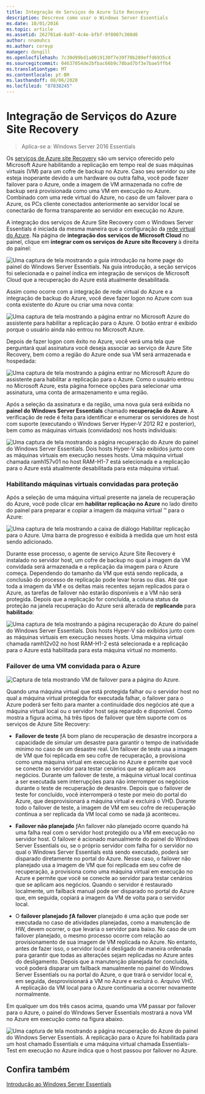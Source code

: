 ```yaml
---
title: Integração de Serviços do Azure Site Recovery
description: Descreve como usar o Windows Server Essentials
ms.date: 10/01/2016
ms.topic: article
ms.assetid: 262701a6-8a97-4c4e-bfbf-9f8007c308d6
author: nnamuhcs
ms.author: coreyp
manager: dongill
ms.openlocfilehash: 7c30d99bd1a0019130f7e39f70b289effd6935c4
ms.sourcegitcommit: 04637054de2bfbac66b9c78bad7bf3e7bae5ffb4
ms.translationtype: MT
ms.contentlocale: pt-BR
ms.lasthandoff: 08/06/2020
ms.locfileid: "87838245"
---
```

# <a name="azure-site-recovery-services-integration"></a>Integração de Serviços do Azure Site Recovery

>Aplica-se a: Windows Server 2016 Essentials

Os [serviços de Azure site Recovery](/azure/site-recovery/) são um serviço oferecido pelo Microsoft Azure habilitando a replicação em tempo real de suas máquinas virtuais (VM) para um cofre de backup no Azure. Caso seu servidor ou site esteja inoperante devido a um hardware ou outra falha, você pode fazer failover para o Azure, onde a imagem de VM armazenada no cofre de backup será provisionada como uma VM em execução no Azure. Combinado com uma rede virtual do Azure, no caso de um failover para o Azure, os PCs cliente conectados anteriormente ao servidor local se conectarão de forma transparente ao servidor em execução no Azure.

A integração dos serviços de Azure Site Recovery com o Windows Server Essentials é iniciada da mesma maneira que a configuração da [rede virtual do Azure](azure-virtual-network-integration.md). Na página de **integração dos serviços de Microsoft Cloud** no painel, clique em **integrar com os serviços de Azure site Recovery** à direita do painel:

![Uma captura de tela mostrando a guia introdução na home page do painel do Windows Server Essentials. Na guia introdução, a seção serviços foi selecionada e o painel indica em integração de serviços de Microsoft Cloud que a recuperação do Azure está atualmente desabilitada.](media/azure-site-recovery-1.PNG)

Assim como ocorre com a integração de rede virtual do Azure e a integração de backup do Azure, você deve fazer logon no Azure com sua conta existente do Azure ou criar uma nova conta:

![Uma captura de tela mostrando a página entrar no Microsoft Azure do assistente para habilitar a replicação para o Azure. O botão entrar é exibido porque o usuário ainda não entrou no Microsoft Azure.](media/azure-site-recovery-2.PNG)

Depois de fazer logon com êxito no Azure, você verá uma tela que perguntará qual assinatura você deseja associar ao serviço de Azure Site Recovery, bem como a região do Azure onde sua VM será armazenada e hospedada:

![Uma captura de tela mostrando a página entrar no Microsoft Azure do assistente para habilitar a replicação para o Azure. Como o usuário entrou no Microsoft Azure, esta página fornece opções para selecionar uma assinatura, uma conta de armazenamento e uma região.](media/azure-site-recovery-3.PNG)

Após a seleção da assinatura e da região, uma nova guia será exibida no **painel do Windows Server Essentials** chamado **recuperação do Azure**. A verificação de rede é feita para identificar e enumerar os servidores de host com suporte (executando o Windows Server Hyper-V 2012 R2 e posterior), bem como as máquinas virtuais (convidados) nos hosts individuais:

![Uma captura de tela mostrando a página recuperação do Azure do painel do Windows Server Essentials. Dois hosts Hyper-V são exibidos junto com as máquinas virtuais em execução nesses hosts. Uma máquina virtual chamada ramh157v01 no host RAM-H1-7 está selecionada e a replicação para o Azure está atualmente desabilitada para esta máquina virtual.](media/azure-site-recovery-4.PNG)

### <a name="enabling-guest-virtual-machines-for-protection"></a>Habilitando máquinas virtuais convidadas para proteção

Após a seleção de uma máquina virtual presente na janela de recuperação do Azure, você pode clicar em **habilitar replicação no Azure** no lado direito do painel para preparar e copiar a imagem da máquina virtual &trade; para o Azure:

![Uma captura de tela mostrando a caixa de diálogo Habilitar replicação para o Azure. Uma barra de progresso é exibida à medida que um host está sendo adicionado.](media/azure-site-recovery-5.PNG)

Durante esse processo, o agente de serviço Azure Site Recovery é instalado no servidor host, um cofre de backup no qual a imagem da VM convidada será armazenada e a replicação da imagem para o Azure começa. Dependendo do tamanho da VM que está sendo replicada, a conclusão do processo de replicação pode levar horas ou dias. Até que toda a imagem da VM e os deltas mais recentes sejam replicados para o Azure, as tarefas de failover não estarão disponíveis e a VM não será protegida. Depois que a replicação for concluída, a coluna status da proteção na janela recuperação do Azure será alterada de **replicando** para **habilitado**:

![Uma captura de tela mostrando a página recuperação do Azure do painel do Windows Server Essentials. Dois hosts Hyper-V são exibidos junto com as máquinas virtuais em execução nesses hosts. Uma máquina virtual chamada ramh12v02 no host RAM-H1-2 está selecionada e a replicação para o Azure está habilitada para esta máquina virtual no momento.](media/azure-site-recovery-6.PNG)

### <a name="failover-of-a-guest-vm-to-azure"></a>Failover de uma VM convidada para o Azure

![Captura de tela mostrando VM de failover para a página do Azure.](media/azure-site-recovery-7.PNG)

Quando uma máquina virtual que está protegida falhar ou o servidor host no qual a máquina virtual protegida for executada falhar, o failover para o Azure poderá ser feito para manter a continuidade dos negócios até que a máquina virtual local ou o servidor host seja reparado e disponível. Como mostra a figura acima, há três tipos de failover que têm suporte com os serviços de Azure Site Recovery:

-   **Failover de teste** ƒA bom plano de recuperação de desastre incorpora a capacidade de simular um desastre para garantir o tempo de inatividade mínimo no caso de um desastre real. Um failover de teste usa a imagem de VM que foi replicada em seu cofre de recuperação, a provisiona como uma máquina virtual em execução no Azure e permite que você se conecte ao servidor para testar cenários que se aplicam aos negócios. Durante um failover de teste, a máquina virtual local continua a ser executada sem interrupções para não interromper os negócios durante o teste de recuperação de desastre. Depois que o failover de teste for concluído, você interromperá o teste por meio do portal do Azure, que desprovisionará a máquina virtual e excluirá o VHD. Durante todo o failover de teste, a imagem de VM em seu cofre de recuperação continua a ser replicada da VM local como se nada já aconteceu.

-   **Failover não planejado** ƒAn failover não planejado ocorre quando há uma falha real com o servidor host protegido ou a VM em execução no servidor host. O failover é acionado manualmente do painel do Windows Server Essentials ou, se o próprio servidor com falha for o servidor no qual o Windows Server Essentials está sendo executado, poderá ser disparado diretamente no portal do Azure. Nesse caso, o failover não planejado usa a imagem de VM que foi replicada em seu cofre de recuperação, a provisiona como uma máquina virtual em execução no Azure e permite que você se conecte ao servidor para testar cenários que se aplicam aos negócios. Quando o servidor é restaurado localmente, um failback manual pode ser disparado no portal do Azure que, em seguida, copiará a imagem da VM de volta para o servidor local.

-   O **failover planejado ƒA failover** planejado é uma ação que pode ser executada no caso de atividades planejadas, como a manutenção de HW, devem ocorrer, o que levaria o servidor para baixo. No caso de um failover planejado, o mesmo processo ocorre com relação ao provisionamento de sua imagem de VM replicada no Azure. No entanto, antes de fazer isso, o servidor local é desligado de maneira ordenada para garantir que todas as alterações sejam replicadas no Azure antes do desligamento. Depois que a manutenção planejada for concluída, você poderá disparar um failback manualmente no painel do Windows Server Essentials ou na portal do Azure, o que trará o servidor local e, em seguida, desprovisionará a VM no Azure e excluirá o. Arquivo VHD. A replicação da VM local para o Azure continuaria a ocorrer novamente normalmente.

Em qualquer um dos três casos acima, quando uma VM passar por failover para o Azure, o painel do Windows Server Essentials mostrará a nova VM no Azure em execução como na figura abaixo.

![Uma captura de tela mostrando a página recuperação do Azure do painel do Windows Server Essentials. A replicação para o Azure foi habilitada para um host chamado Essentials e uma máquina virtual chamada Essentials-Test em execução no Azure indica que o host passou por failover no Azure.](media/azure-site-recovery-8.PNG)

<a name="see-also"></a>Confira também
--------
[Introdução ao Windows Server Essentials](get-started.md)